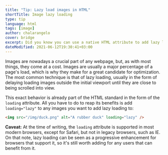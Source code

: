 ```yaml
---
title: "Tip: Lazy load images in HTML"
shortTitle: Image lazy loading
type: tip
language: html
tags: [image]
author: chalarangelo
cover: bridge
excerpt: Did you know you can use a native HTML attribute to add lazy load to images? Learn all you need to know with this quick tip.
dateModified: 2021-06-12T19:30:41+03:00
---
```


Images are nowadays a crucial part of any webpage, but, as with most things, they come at a cost. Images are usually a major percentage of a page's load, which is why they make for a great candidate for optimization. The most common technique is that of lazy loading, usually in the form of delaying loading images outside the initial viewport until they are close to being scrolled into view.

This exact behavior is already part of the HTML standard in the form of the `loading` attribute. All you have to do to reap its benefits is add `loading="lazy"` to any images you want to add lazy loading to:

```html
<img src="/img/duck.png" alt="A rubber duck" loading="lazy" />
```

**Caveat:** At the time of writing, the `loading` attribute is supported in most modern browsers, except for Safari, but not in legacy browsers, such as IE. On that note, lazy loading can be seen as a progressive enhancement for browsers that support it, so it's still worth adding for any users that can benefit from it.

